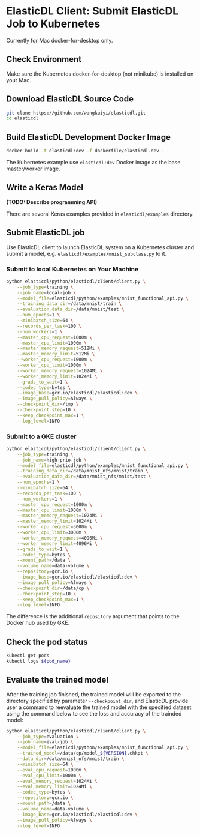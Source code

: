 # ElasticDL Client: Submit ElasticDL Job to Kubernetes 

Currently for Mac docker-for-desktop only.

## Check Environment

Make sure the Kubernetes docker-for-desktop (not minikube) is installed on your Mac.

## Download ElasticDL Source Code
```bash
git clone https://github.com/wangkuiyi/elasticdl.git
cd elasticdl
```

## Build ElasticDL Development Docker Image
```bash
docker build -t elasticdl:dev -f dockerfile/elasticdl.dev .
```
The Kubernetes example use `elasticdl:dev` Docker image as the base master/worker image.


## Write a Keras Model

**(TODO: Describe programming API)**

There are several Keras examples provided in `elasticdl/examples` directory.

## Submit ElasticDL job

Use ElasticDL client to launch ElasticDL system on a Kubernetes cluster and submit a model, e.g. `elasticdl/examples/mnist_subclass.py` to it.

### Submit to local Kubernetes on Your Machine

```bash
python elasticdl/python/elasticdl/client/client.py \
    --job_type=training \
    --job_name=local-job \
    --model_file=elasticdl/python/examples/mnist_functional_api.py \
    --training_data_dir=/data/mnist/train \
    --evaluation_data_dir=/data/mnist/test \
    --num_epochs=1 \
    --minibatch_size=64 \
    --records_per_task=100 \
    --num_workers=1 \
    --master_cpu_request=1000m \
    --master_cpu_limit=1000m \
    --master_memory_request=512Mi \
    --master_memory_limit=512Mi \
    --worker_cpu_request=1000m \
    --worker_cpu_limit=1000m \
    --worker_memory_request=1024Mi \
    --worker_memory_limit=1024Mi \
    --grads_to_wait=1 \
    --codec_type=bytes \
    --image_base=gcr.io/elasticdl/elasticdl:dev \
    --image_pull_policy=Always \
    --checkpoint_dir=/tmp \
    --checkpoint_step=10 \
    --keep_checkpoint_max=1 \
    --log_level=INFO
```

### Submit to a GKE cluster

```bash
python elasticdl/python/elasticdl/client/client.py \
    --job_type=training \
    --job_name=high-prio-job \
    --model_file=elasticdl/python/examples/mnist_functional_api.py \
    --training_data_dir=/data/mnist_nfs/mnist/train \
    --evaluation_data_dir=/data/mnist_nfs/mnist/test \
    --num_epochs=1 \
    --minibatch_size=64 \
    --records_per_task=100 \
    --num_workers=1 \
    --master_cpu_request=1000m \
    --master_cpu_limit=1000m \
    --master_memory_request=1024Mi \
    --master_memory_limit=1024Mi \
    --worker_cpu_request=3000m \
    --worker_cpu_limit=3000m \
    --worker_memory_request=4096Mi \
    --worker_memory_limit=4096Mi \
    --grads_to_wait=1 \
    --codec_type=bytes \
    --mount_path=/data \
    --volume_name=data-volume \
    --repository=gcr.io \
    --image_base=gcr.io/elasticdl/elasticdl:dev \
    --image_pull_policy=Always \
    --checkpoint_dir=/data/cp \
    --checkpoint_step=10 \
    --keep_checkpoint_max=1 \
    --log_level=INFO
```
The difference is the additional `repository` argument that points to the Docker hub used by GKE.

## Check the pod status

```bash
kubectl get pods
kubectl logs ${pod_name}
```

## Evaluate the trained model

After the training job finished, the trained model will be exported to the directory specified by parameter `--checkpoint_dir`, and ElasticDL provide user a command to reevaluate the trained model with the specified dataset using the command below to see the loss and accuracy of the trainded model:

```bash
python elasticdl/python/elasticdl/client/client.py \
    --job_type=evaluation \
    --job_name=eval-job \
    --model_file=elasticdl/python/examples/mnist_functional_api.py \
    --trained_model=/data/cp/model_${VERSION}.chkpt \
    --data_dir=/data/mnist_nfs/mnist/train \
    --minibatch_size=64 \
    --eval_cpu_request=1000m \
    --eval_cpu_limit=1000m \
    --eval_memory_request=1024Mi \
    --eval_memory_limit=1024Mi \
    --codec_type=bytes \
    --repository=gcr.io \
    --mount_path=/data \
    --volume_name=data-volume \
    --image_base=gcr.io/elasticdl/elasticdl:dev \
    --image_pull_policy=Always \
    --log_level=INFO
```
